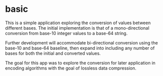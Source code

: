 # basic

This is a simple application exploring the conversion of values between different bases. The initial implementation is that of a mono-directional conversion from base-10 integer values to a base-64 string.

Further development will accommodate bi-directional conversion using the base-10 and base-64 baseline, then expand into including any number of bases for both the initial and converted values.

The goal for this app was to explore the conversion for later application in encoding algorithms with the goal of lossless data compression.